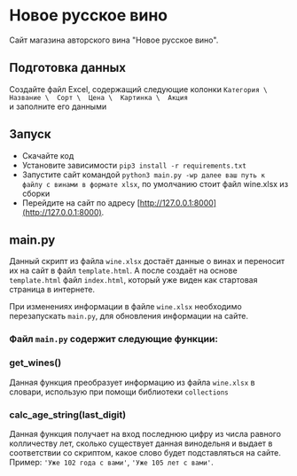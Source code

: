 # Новое русское вино

  Сайт магазина авторского вина "Новое русское вино".
  
## Подготовка данных
Создайте файл Excel, содержащий следующие колонки 
`Категория \	Название \	Сорт \	Цена \	Картинка \	Акция`  
и заполните его данными

## Запуск

- Скачайте код
- Установите зависимости `pip3 install -r requirements.txt`
- Запустите сайт командой `python3 main.py -wp далее ваш путь к файлу с винами в формате xlsx`, по умолчанию стоит файл wine.xlsx из сборки
- Перейдите на сайт по адресу [http://127.0.0.1:8000](http://127.0.0.1:8000). 

## main.py
  Данный скрипт из файла `wine.xlsx` достаёт данные о винах и переносит их на сайт в файл `template.html`. 
  А после создаёт на основе `template.html` файл `index.html`, который уже виден как стартовая страница в интернете.

  При изменениях информации в файле `wine.xlsx` необходимо перезапускать `main.py`, для обновления информации на сайте.

### Файл `main.py` содержит следующие функции:
 ### get_wines()
  Данная функция преобразует информацию из файла `wine.xlsx` в словари, использую при помощи библиотеки `collections`

 ### calc_age_string(last_digit)
  Данная функция получает на вход последнюю цифру из числа равного колличеству лет, сколько существует данная винодельня
  и выдает в соответствии со скриптом, какое слово будет подставляться на сайте. Пример: `'Уже 102 года с вами'`, `'Уже 105 лет с вами'`.



        
